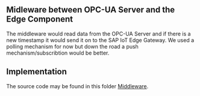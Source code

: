 ## Midleware between OPC-UA Server and the Edge Component

The middleware would read data from the OPC-UA Server and if there is a new timestamp it would send it on to the SAP IoT Edge Gateway. We used a polling mechanism for now but down the road a push mechanism/subscribtion would be better.

## Implementation

The source code may be found in this folder [Middleware](../Nodejs/node-opc-ua-to-mqtt-middleware).